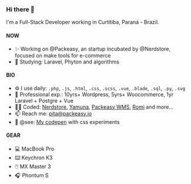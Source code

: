 ### Hi there 👋
I'm a Full-Stack Developer working in Curtitiba, Paraná - Brazil.

#### NOW
- ✨ Working on @Packeasy, an startup incubated by @Nerdstore, focused on make tools for e-commerce
- 📖 Studying: Laravel, Phyton and algorithms

#### BIO
- ⚙️ I use daily: `.php`, `.js`, `.html`, `.css`, `.scss`, `.vue`, `.blade`, `.sql`, `.py`, `.svg`
- 👴 Professional exp.: 10yrs+ Wordpress, 5yrs+ Woocommerce, 1yr Laravel + Postgre + Vue
- 🧑‍🏭 Coded: [Nerdstore](https://nerdstore.com.br), [Yamuna](https://yamuna.com.br), [Packeasy WMS](https://packeasy.io), [Romi](https://www.romiusa.com/) and more... 
- 📫 Reach me: pita@packeasy.io
- 💅 @see: [My codepen](https://codepen.io/felipedefarias/pens/popular) with css experiments

#### GEAR
- 💻 MacBook Pro
- ⌨️ Keychron K3
- 🖱️ MX Master 3
- 🎧 Phontum S
